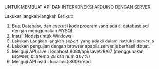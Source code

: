 UNTUK MEMBUAT API DAN INTERKONEKSI ARDUINO DENGAN SERVER

Lakukan langkah-langkah Berikut:
1. Buat Database, dan esekusi kode program yang ada di database.sql dengan menggunakan MYSQL
2. Install Nodejs untuk Windows
3. Lakukan Langkah langkah seperti yang ada di dalam instruksi server.js
4. Lakukan pengujian dengan browser apabila server.js berhasil dibuat.
5. Menguji API save : localhost:8080/api/save/28/67     (menggunakan Browser, bila temp 28 dan humid 67%)
6. Menguji API read : localhost:8008/read
